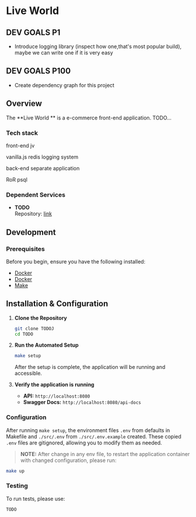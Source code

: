 # Live World 

## DEV GOALS P1
* Introduce logging library (inspect how one,that's most popular build), maybe we can write one if it is very easy

## DEV GOALS P100
* Create dependency graph for this project

## Overview

The **Live World ** is a e-commerce front-end application. TODO...

### Tech stack

front-end jv

vanilla.js
redis
logging system

back-end separate application 

RoR
psql

### Dependent Services

- **TODO**  
  Repository: [link](https://git.internetbrands.com/smb-portal/smb-portal.git)

## Development

### Prerequisites

Before you begin, ensure you have the following installed:

- [Docker](https://www.docker.com/)
- [Docker](https://www.docker.com/)
- [Make](https://www.gnu.org/software/make/)

## Installation & Configuration

1. **Clone the Repository**

   ```sh
   git clone TODOJ 
   cd TODO 
   ```

2. **Run the Automated Setup**

   ```bash
   make setup
   ```

   After the setup is complete, the application will be running and accessible.

3. **Verify the application is running**
   - **API:** `http://localhost:8080`
   - **Swagger Docs:** `http://localhost:8080/api-docs`


### Configuration

After running `make setup`, the environment files `.env` from defaults in Makefile and `./src/.env` from `./src/.env.example` created. 
These copied `.env` files are gitignored, allowing you to modify them as needed.

> **NOTE:** After change in any env file, to restart the application container with changed configuration, please run:

```bash
make up
```

### Testing

To run tests, please use: 

```sh
TODO
```
